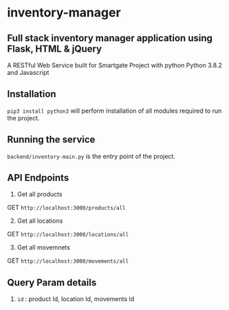 # inventory-manager
## Full stack inventory manager application using Flask, HTML & jQuery
A RESTful Web Service built for Smartgate Project with python Python 3.8.2
 and Javascript

## Installation

``` pip3 install python3 ```
will perform installation of all modules required to run the project.

## Running the service

```backend/inventory-main.py``` is the entry point of the project.


## API Endpoints


1. Get all products

GET ```http://localhost:3000/products/all```

2. Get all locations

GET ```http://localhost:3000/locations/all```

3. Get all movemnets

GET ```http://localhost:3000/movements/all```



## Query Param details

1. ```id``` : product Id, location Id, movements Id


